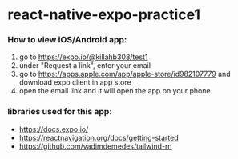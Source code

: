 # react-native-expo-practice1

### How to view iOS/Android app:
1. go to https://expo.io/@killahb308/test1
2. under "Request a link", enter your email
3. go to https://apps.apple.com/app/apple-store/id982107779 and download expo client in app store
4. open the email link and it will open the app on your phone

### libraries used for this app: 
- https://docs.expo.io/ 
- https://reactnavigation.org/docs/getting-started 
- https://github.com/vadimdemedes/tailwind-rn
